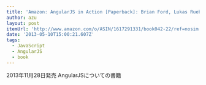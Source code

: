 ```yaml
---
title: 'Amazon: AngularJS in Action [Paperback]: Brian Ford, Lukas Ruebbelke'
author: azu
layout: post
itemUrl: 'http://www.amazon.com/o/ASIN/1617291331/book042-22/ref=nosim'
date: '2013-05-10T15:00:21.607Z'
tags:
  - JavaScript
  - AngularJS
  - book
---
```

2013年11月28日発売
AngularJSについての書籍
